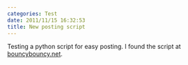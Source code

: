 ```yaml
---
categories: Test
date: 2011/11/15 16:32:53
title: New posting script
---
```

Testing a python script for easy posting. I found the script at <a href="bouncybouncy.net/blog/2011/04/17/playing-with-blogofile">bouncybouncy.net</a>.
